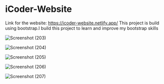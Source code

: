 # iCoder-Website
Link for the website:
https://icoder-website.netlify.app/
This project is build using bootstrap.I build this project to learn and improve my bootstrap skills

![Screenshot (203)](https://user-images.githubusercontent.com/97290036/232680064-1b748eeb-2ae0-44c3-9d11-4235ae8d7ef6.png)


![Screenshot (204)](https://user-images.githubusercontent.com/97290036/232680113-dec0351d-5d39-4941-b3b6-0105adcb49fa.png)


![Screenshot (205)](https://user-images.githubusercontent.com/97290036/232680326-956bdf15-2561-4001-bc6f-2daff1aa1662.png)


![Screenshot (206)](https://user-images.githubusercontent.com/97290036/232680344-30958444-480e-4376-8ebf-bb981f5211ac.png)


![Screenshot (207)](https://user-images.githubusercontent.com/97290036/232680363-f641aa50-023c-47ef-87b9-0b09960edc1f.png)

